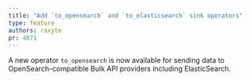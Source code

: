 ```yaml
---
title: "Add `to_opensearch` and `to_elasticsearch` sink operators"
type: feature
authors: raxyte
pr: 4871
---
```


A new operator `to_opensearch` is now available for sending data to
OpenSearch-compatible Bulk API providers including ElasticSearch.
